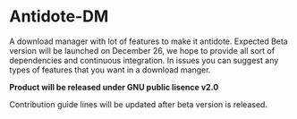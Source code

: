 # Antidote-DM
A download manager with lot of features to make it antidote.
Expected Beta version will be launched on December 26, we hope to provide all sort of dependencies and continuous integration.
In issues you can suggest any types of features that you want in a download manger.

**Product will be released under GNU public lisence v2.0**

Contribution guide lines will be updated after beta version is released.
